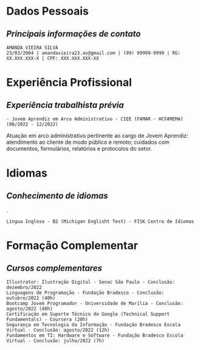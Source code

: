 # Dados Pessoais
## *Principais informações de contato*


    AMANDA VIEIRA SILVA
    23/03/2004 | amandavieira23.av@gmail.com | (99) 99999-9999 | RG: XX.XXX.XXX-X | CPF: XXX.XXX.XXX-XX

# Experiência Profissional
## *Experiência trabalhista prévia*

    - Jovem Aprendiz em Arco Administrativo - CIEE (FAMAR - HCFAMEMA) (08/2022 - 12/2022)
Atuação em arco administrativo pertinente ao cargo de Jovem Aprendiz: atendimento ao cliente
de modo público e remoto; cuidados com documentos, formulários, relatórios e protocolos do setor.

# Idiomas
## *Conhecimento de idiomas*

.

    Língua Inglesa - B2 (Michigan Englisht Test) - FISK Centro de Idiomas 

# Formação Complementar
## *Cursos complementares*

    Illustrator: Ilustração Digital - Senac São Paulo - Conclusão: dezembro/2022
    Linguagens de Programação - Fundação Bradesco - Conclusão: outubro/2022 (40h)
    Bootcamp Jovem Programador - Universidade de Marília - Conclusão: agosto/2022 (40h)
    Certificação em Suporte Técnico do Google (Technical Support Fundamentals) - Coursera (20h)
    Segurança em Tecnologia da Informação - Fundação Bradesco Escola Virtual - Conclusão: agosto/2022 (12h)
    Fundamentos em TI: Hardware e Software - Fundação Bradesco Escola Virtual - Conclusão: julho/2022 (7h)

    